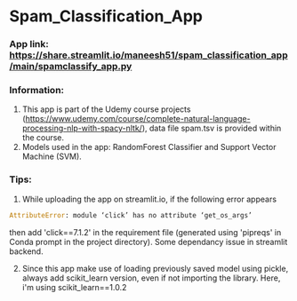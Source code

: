 # Spam_Classification_App

### App link: https://share.streamlit.io/maneesh51/spam_classification_app/main/spamclassify_app.py

### Information:
1. This app is part of the Udemy course projects (https://www.udemy.com/course/complete-natural-language-processing-nlp-with-spacy-nltk/), data file spam.tsv is provided within the course.
2. Models used in the app: RandomForest Classifier and Support Vector Machine (SVM). 


### Tips:
1. While uploading the app on streamlit.io, if the following error appears 
```python
AttributeError: module ‘click’ has no attribute ‘get_os_args’
``` 
then add 'click==7.1.2' in the requirement file (generated using 'pipreqs' in Conda prompt in the project directory). Some dependancy issue in streamlit backend.

2. Since this app make use of loading previously saved model using pickle, always add scikit_learn version, even if not importing the library. Here, i'm using scikit_learn==1.0.2



